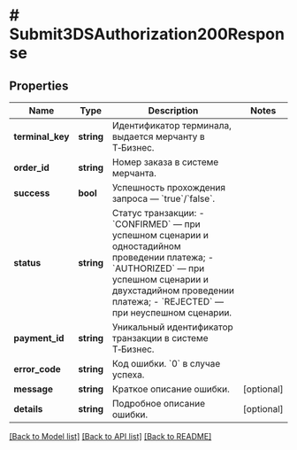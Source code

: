 # # Submit3DSAuthorization200Response

## Properties

Name | Type | Description | Notes
------------ | ------------- | ------------- | -------------
**terminal_key** | **string** | Идентификатор терминала, выдается мерчанту в Т‑Бизнес. |
**order_id** | **string** | Номер заказа в системе мерчанта. |
**success** | **bool** | Успешность прохождения запроса — &#x60;true&#x60;/&#x60;false&#x60;. |
**status** | **string** | Статус транзакции: - &#x60;CONFIRMED&#x60; — при успешном сценарии и одностадийном проведении платежа; - &#x60;AUTHORIZED&#x60; — при успешном сценарии и двухстадийном проведении платежа;  - &#x60;REJECTED&#x60; — при неуспешном сценарии. |
**payment_id** | **string** | Уникальный идентификатор транзакции в системе Т‑Бизнес. |
**error_code** | **string** | Код ошибки. &#x60;0&#x60; в случае успеха. |
**message** | **string** | Краткое описание ошибки. | [optional]
**details** | **string** | Подробное описание ошибки. | [optional]

[[Back to Model list]](../../README.md#models) [[Back to API list]](../../README.md#endpoints) [[Back to README]](../../README.md)
